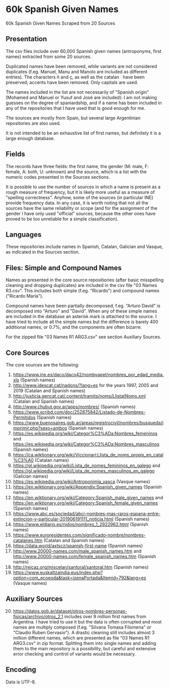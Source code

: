 # 60k Spanish Given Names
60k Spanish Given Names Scraped from 20 Sources

## Presentation
The csv files include over 60,000 Spanish given names (antroponyms, first names) extracted from some 20 sources.

Duplicated names have been removed, while variants are not considered duplicates (f.eg. Manuel, Manu and Manolo are included as different entries). The characters ñ and ç, as well as the catalan · have been preserved; accents have been removed. Only capitals are used.

The names included in the list are not necessarily of "Spanish origin" (Mohamed and Manuel or Yusuf and José are included): I am not making guesses on the degree of spaniardship, and if a name has been included in any of the repositories that I have used that is good enough for me.

The sources are mostly from Spain, but several large Argentinian repositories are also used.

It is not intended to be an exhaustive list of first names, but definitely it is a large enough database.

## Fields
The records have three fields: the first name, the gender (M: male, F: female, A: both, U: unknown) and the source, which is a list with the numeric codes presented in the Sources sections. 

It is possible to use the number of sources in which a name is present as a rough measure of frequency, but it is likely more useful as a measure of "spelling correctness". Anyhow, some of the sources (in particular INE) provide frequency data. In any case, it is worth noting that not all the sources have the same reliability or scope (and for the assignment of the gender I have only used "official" sources, because the other ones have proved to be too unreliable for a simple classification).

## Languages
These repositories include names in Spanish, Catalan, Galician and Vasque, as indicated in the Sources section.

## Files: Simple and Compound Names
Names as presented in the core source repositiories (after basic misspelling cleaning and dropping duplicates) are included in the csv file "03 Names R3.csv". This includes both simple (f.eg. "Ricardo") and compound names ("Ricardo María").

Compound names have been partially decomposed, f.eg. "Arturo David" is decomposed into "Arturo" and "David". When any of these simple names are included in the database an asterisk mark is attached to the source. I have tried to include all the simple names but the difference is barely 400 additional names, or 0.7%, and the components are often bizarre.

For the zipped file "03 Names R1 ARG3.csv" see section Auxiliary Sources.

## Core Sources
The core sources are the following:
1.  https://www.ine.es/daco/daco42/nombyapel/nombres_por_edad_media.xls (Spanish names)
2.  http://www.idescat.cat/nadons/?lang=es for the years 1997, 2005 and 2019 (Catalan and Spanish names)
3.  http://justicia.gencat.cat/.content/tramits/noms/LlistatNoms.xml (Catalan and Spanish names)
4.  http://www.chubut.gov.ar/apps/nombres/ (Spanish names)
5.  https://www.scribd.com/doc/252875842/Listado-de-Nombres-Permitidos (Spanish names)
6.  https://www.buenosaires.gob.ar/areas/registrocivil/nombres/busqueda/imprimir.php?sexo=ambos (Spanish names)
7.  https://es.wikipedia.org/wiki/Categor%C3%ADa:Nombres_femeninos and https://es.wikipedia.org/wiki/Categor%C3%ADa:Nombres_masculinos (Spanish names)
8.  https://ca.wiktionary.org/wiki/Viccionari:Llista_de_noms_propis_en_catal%C3%A0 (Catalan names)
9.  https://gl.wikipedia.org/wiki/Lista_de_nomes_femininos_en_galego and https://gl.wikipedia.org/wiki/Lista_de_nomes_masculinos_en_galego (Galician names)
10.  https://es.wikipedia.org/wiki/Antroponimia_vasca (Vasque names)
11.  https://en.wiktionary.org/wiki/Appendix:Spanish_given_names (Spanish names)
12.  https://en.wiktionary.org/wiki/Category:Spanish_male_given_names and https://en.wiktionary.org/wiki/Category:Spanish_female_given_names (Spanish names)
13.  https://www.abc.es/sociedad/abci-nombres-mas-raros-espana-entre-extincion-y-particular-201906191111_noticia.html (Spanish names)
14.  https://www.eldiario.es/nidos/nombres_1_2922962.html (Spanish names)
15.  https://www.euroresidentes.com/significado-nombre/nombres-catalanes.htm (Catalan and Spanish names)
16.  https://data.world/axtscz/spanish-first-name (Spanish names)
17.  http://www.20000-names.com/male_spanish_names.htm and http://www.20000-names.com/female_spanish_names.htm (Spanish names)
18.  http://reicaz.org/miscelan/santoral/santoral.htm (Spanish names)
19.  https://www.euskaltzaindia.eus/index.php?option=com_ecoeoda&task=izenaPortada&Itemid=792&lang=es (Vasque names)

## Auxiliary Sources
20. https://datos.gob.ar/dataset/otros-nombres-personas-fisicas/archivo/otros_2.1 includes over 9 million first names from Argentina. I have tried to use it but the data is often corrupted and most names are multiply composed (f.eg. "Silvana Tomasa Filomena" or "Claudio Ruben Gervasio"). A drastic cleaning still includes almost 3 million different names, which are presented as file "03 Names R1 ARG3.csv" in zip format. Splitting them into single names and adding them to the main repository is a possibility, but careful and extensive error checking and control of variants would be necessary.

## Encoding
Data is UTF-8.
